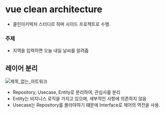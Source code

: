 # vue clean architecture

* 클린아키텍처 스터디르 하며 사이드 프로젝트로 수행.

### 주제

* 지역을 입력하면 오늘 내일 날씨를 알려줌


## 레이어 분리

![제목_없는_아트워크](https://user-images.githubusercontent.com/60640614/167285496-cfdff5a6-ba5a-4459-8baa-b7e364fc69d3.png)

* Repository, Usecase, Entity로 분리하여, 관심사를 분리
* Entity는 비지니스 로직을 가지고 있으며, 세부적인 사항에 의존하지 않음
* Usecase는 Repository를 몰라야하기 떄문에 Interface로 제어의 역전을 사용.
